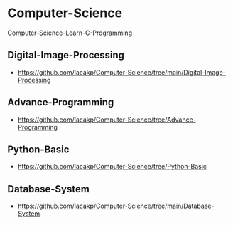 # Computer-Science
Computer-Science-Learn-C-Programming

## Digital-Image-Processing
- https://github.com/lacakp/Computer-Science/tree/main/Digital-Image-Processing

## Advance-Programming
- https://github.com/lacakp/Computer-Science/tree/Advance-Programming

## Python-Basic
- https://github.com/lacakp/Computer-Science/tree/Python-Basic

##  Database-System
- https://github.com/lacakp/Computer-Science/tree/main/Database-System
